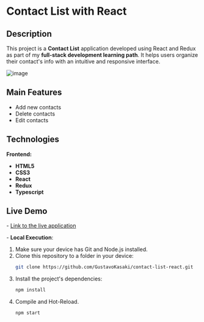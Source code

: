 # **Contact List with React**

## **Description**
This project is a **Contact List** application developed using React and Redux as part of my **full-stack development learning path**. It helps users organize their contact's info with an intuitive and responsive interface.

![image](https://github.com/user-attachments/assets/30ac8d34-6144-4f13-9f27-ca6035996106)

## **Main Features**
- Add new contacts
- Delete contacts
- Edit contacts

## **Technologies**
**Frontend:**
- **HTML5**
- **CSS3**
- **React**
- **Redux**
- **Typescript**

## **Live Demo**
\- [Link to the live application](https://gmk-contact-list.vercel.app/)

\- **Local Execution**:
1. Make sure your device has Git and Node.js installed.
2. Clone this repository to a folder in your device:
   ```sh
   git clone https://github.com/GustavoKasaki/contact-list-react.git
   ```
4. Install the project's dependencies:
   ```sh
   npm install
   ```
5. Compile and Hot-Reload.
   ```sh
   npm start
   ```

